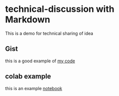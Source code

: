 # technical-discussion with Markdown
This is a demo for technical sharing of idea


## Gist

this is a good example of [my code](https://gist.github.com/gkrampah/5ad7ccd13a62272aa463c2d1e79dbb00)


## colab example 
this is an example [notebook](https://github.com/gkrampah/technical-discussion/blob/main/Untitled0.ipynb)
